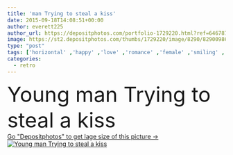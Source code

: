 ```yaml
---
title: 'man Trying to steal a kiss'
date: 2015-09-18T14:08:51+00:00
author: everett225
author_url: https://depositphotos.com/portfolio-1729220.html?ref=64678756
image: https://st2.depositphotos.com/thumbs/1729220/image/8290/82900986/api_thumb_450.jpg?forcejpeg=true
type: "post"
tags: ['horizontal' ,'happy' ,'love' ,'romance' ,'female' ,'smiling' ,'happiness' ,'caucasian' ,'smile' ,'male' ,'man' ,'retro' ,'vintage' ,'nostalgia' ,'nostalgic' ,'fur' ,'interior' ,'couple' ,'romantic' ,'woman' ,'looking' ,'indoors' ,'inside' ,'expressive' ,'flirting' ,'old fashioned' ,'standing' ,'kiss' ,'historical' ,'desire' ,'loving' ,'passion' ,'flirt' ,'formal' ,'relationship' ,'affection' ,'kissing' ,'bonding' ,'passionate' ,'preventing' ,'black and white' ,'young woman' ,'Young Adults' ,'young adult' ,'formal wear' ,'young man' ,'young couple' ,'formal clothing' ,'young male' ,'covering mouth' ]
categories: 
  - retro
---
```

<div aling="center">
            <font size="60"> Young man Trying to steal a kiss</font>   
</div>
<div>
    <a href='https://st2.depositphotos.com/thumbs/1729220/image/8290/82900986/api_thumb_450.jpg?forcejpeg=true?ref=64678756' target=_blank > Go "Depositphotos" to get lage size of this picture ->
        <img href='https://st2.depositphotos.com/thumbs/1729220/image/8290/82900986/api_thumb_450.jpg?forcejpeg=true?ref=64678756' src='https://st2.depositphotos.com/1729220/8290/i/950/depositphotos_82900986-stock-photo-man-trying-to-steal-a.jpg?forcejpeg=true' alt='Young man Trying to steal a kiss' >
    </a>
</div>
